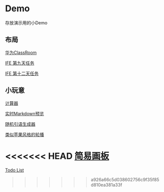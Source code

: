 # Demo

存放演示用的小Demo

## 布局

[华为ClassRoom](./Front-end/Huawei_Classroom)

[IFE 第九天任务](./Front-end/IFE_No.9)

[IFE 第十二天任务](./Front-end/IFE_No.12)

## 小玩意

[计算器](./Front-end/Calculator-Vue)

[实时Markdown预览](./Front-end/Markdown-Previewer)

[随机引语生成器](./Front-end/Random_Quote_Machine)

[类似苹果风格的轮播](./Front-end/Apple-like_Gallery_Slideshow)

<<<<<<< HEAD
[简易画板](./Front-end/Drawing_board)
=======
[Todo List](https://asonny-demo-todolist.netlify.app)
>>>>>>> a926a66c5d038602756c9f35f85d810ea381a33f
